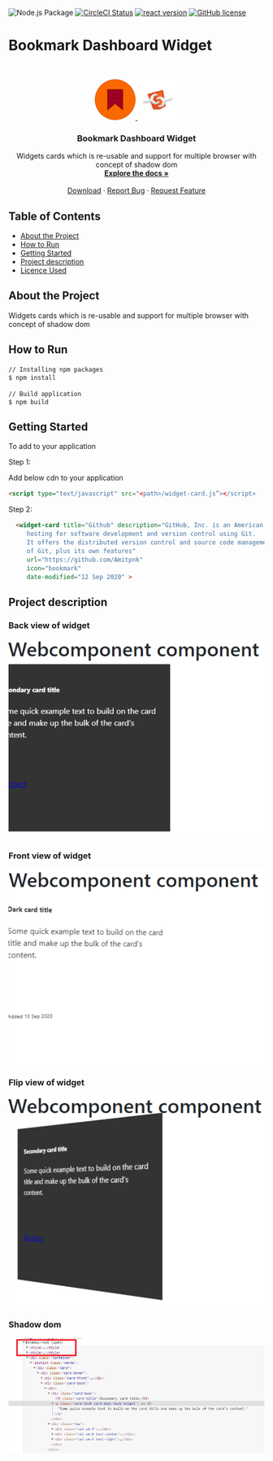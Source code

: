 ![Node.js Package](https://github.com/es-hackathon/bookmark-dashboard-widget/workflows/Node.js%20Package/badge.svg)
[![CircleCI Status](https://circleci.com/gh/es-hackathon/bookmark-dashboard-widget.svg?style=shield&circle-token=71828a7c9872f3347186c8ff7097160b6889853f)](https://app.circleci.com/pipelines/github/es-hackathon/bookmark-dashboard-widget)
[![react version](https://img.shields.io/badge/react-v16.3.1-blue)](https://www.npmjs.com/package/react)
[![GitHub license](https://img.shields.io/badge/license-MIT-blue.svg)](https://github.com/es-hackathon/bookmark-dashboard-widget/blob/master/LICENSE)


# Bookmark Dashboard Widget


<br />
<p align="center">
  <a href="#">
    <img src="docs/logo.png" alt="Logo" width="80" height="80">
    <img src="docs/web-component.png" alt="Logo" width="80" height="80">
    
  </a>

  <h3 align="center">Bookmark Dashboard Widget</h3>

  <p align="center">
    Widgets cards which is re-usable and support for multiple  browser with concept of shadow dom 
    <br />
    <a href="https://es-hackathon.github.io/bookmark-dashboard-widget/"><strong>Explore the docs »</strong></a>
    <br />
    <br />
    <a href="https://github.com/es-hackathon/bookmark-dashboard-widget/archive/develop.zip">Download</a>
    ·
    <a href="https://github.com/es-hackathon/bookmark-dashboard-widget/issues/new">Report Bug</a>
    ·
    <a href="https://github.com/es-hackathon/bookmark-dashboard-widget/issues/new">Request Feature</a>
  </p>
</p>

<!-- TABLE OF CONTENTS -->
## Table of Contents

* [About the Project](#about-the-project)
* [How to Run](#How-to-Run)
* [Getting Started](#getting-started)
* [Project description](#project-description)
* [Licence Used](#Licence-Used)

## About the Project

Widgets cards which is re-usable and support for multiple  browser with concept of shadow dom 

## How to Run

```
// Installing npm packages
$ npm install 

// Build application
$ npm build
```

## Getting Started

To add to your application

Step 1:

Add below cdn to your application

```html
<script type="text/javascript" src="<path>/widget-card.js”></script>
```

Step 2:


```html
  <widget-card title="Github" description="GitHub, Inc. is an American multinational corporation that provides 
     hosting for software development and version control using Git. 
     It offers the distributed version control and source code management functionality 
     of Git, plus its own features" 
     url="https://github.com/Amitpnk"
     icon="bookmark"
     date-modified="12 Sep 2020" >
```

## Project description

### Back view of widget

![Back-view.png](./docs/Back-view.png)

### Front view of widget

![Front-view.PNG](./docs/Front-view.png)

### Flip view of widget

![Flip-view.png](./docs/Flip-view.png)

### Shadow dom

![Shadow-dom.png](./docs/Shadow-dom.png)